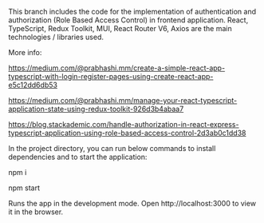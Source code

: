 This branch includes the code for the implementation of authentication and authorization (Role Based Access Control) in frontend application. React, TypeScript, Redux Toolkit, MUI, React Router V6, Axios are the main technologies / libraries used.

More info:

https://medium.com/@prabhashi.mm/create-a-simple-react-app-typescript-with-login-register-pages-using-create-react-app-e5c12dd6db53

https://medium.com/@prabhashi.mm/manage-your-react-typescript-application-state-using-redux-toolkit-926d3b4abaa7

https://blog.stackademic.com/handle-authorization-in-react-express-typescript-application-using-role-based-access-control-2d3ab0c1dd38

In the project directory, you can run below commands to install dependencies and to start the application:

npm i

npm start

Runs the app in the development mode.
Open http://localhost:3000 to view it in the browser.
